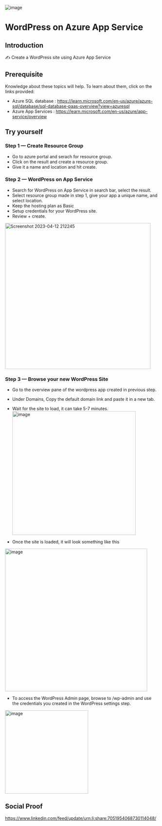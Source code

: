 ![image](https://user-images.githubusercontent.com/75572990/231517501-f6c8ae28-565f-4e78-ac04-ef4f61b86063.png)

# WordPress on Azure App Service

## Introduction

✍️ Create a WordPress site using Azure App Service


## Prerequisite

Knowledge about these topics will help. To learn about them, click on the links provided:
- Azure SQL database : https://learn.microsoft.com/en-us/azure/azure-sql/database/sql-database-paas-overview?view=azuresql
- Azure App Services : https://learn.microsoft.com/en-us/azure/app-service/overview


## Try yourself

### Step 1 — Create Resource Group
- Go to azure portal and serach for resource group.
- Click on the result and create a resource group.
- Give it a name and location and hit create.

### Step 2 — WordPress on App Service
- Search for WordPress on App Service in search bar, select the result.
- Select resource group made in step 1, give your app a unique name, and select location.
- Keep the hosting plan as Basic
- Setup credentials for your WordPress site.
- Review + create.

<img width="478" alt="Screenshot 2023-04-12 212245" src="https://user-images.githubusercontent.com/75572990/231516099-74a5f60f-0a59-4c95-933e-e8f5471d4f44.png">


### Step 3 — Browse your new WordPress Site
- Go to the overview pane of the wordpress app created in previous step.
- Under Domains, Copy the default domain link and paste it in a new tab.
- Wait for the site to load, it can take 5-7 minutes.
  <img width="405" alt="image" src="https://user-images.githubusercontent.com/75572990/231520751-d91ba811-d59e-4f74-ae37-0f65ff0ae332.png">

- Once the site is loaded, it will look something like this 
<img width="467" alt="image" src="https://user-images.githubusercontent.com/75572990/231521276-498a0f93-fce9-49b1-970a-73f6b3f1e465.png">

- To access the WordPress Admin page, browse to /wp-admin and use the credentials you created in the WordPress settings step.
<img width="273" alt="image" src="https://user-images.githubusercontent.com/75572990/231521486-1a967a4f-8a10-4fd1-a46c-4b92839ca837.png">



## Social Proof

https://www.linkedin.com/feed/update/urn:li:share:7051954068730114048/
